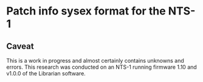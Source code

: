 # Patch info sysex format for the NTS-1
## Caveat
This is a work in progress and almost certainly contains unknowns and errors. This research was conducted on an NTS-1 running firmware 1.10 and v1.0.0 of the Librarian software.



